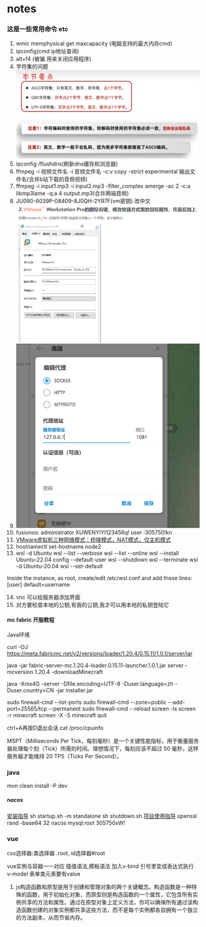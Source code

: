 # notes
### 这是一些常用命令 etc
1. wmic memphysical get maxcapacity  (电脑支持的最大内存cmd)
2. ipconfig(cmd ip地址查询)
3. alt+f4 (被骗 用来关闭应用程序)
4. 字符集的问题
   ![](2022-11-15-15-15-12.png)
5. ipconfig /flushdns(刷新dns缓存和浏览器)
6. ffmpeg -i 视频文件名 -i 音频文件名 -c:v copy -strict experimental 输出文件名(合并b站下载的音频视频)
7. ffmpeg -i input1.mp3 -i input2.mp3 -filter_complex amerge -ac 2 -c:a libmp3lame -q:a 4 output.mp3(合并两端音频)
8. JU090-6039P-08409-8J0QH-2YR7F(vm密钥)
   改中文![](2023-03-28-15-44-57.png)
9. ![](2022-11-22-21-23-23.png)
10. fusionos: administrator XUWENYIYI123456q!
   user :305750!kn
11. [VMware虚拟机三种网络模式：桥接模式，NAT模式，仅主机模式](https://www.cnblogs.com/bushilushan/p/17085712.html#t1)
12. hostnamectl set-hostname node2
13. wsl -d Ubuntu
wsl --list --verbose
wsl --list --online
wsl --install Ubuntu-22.04
<DistributionName> config --default-user <Username>
wsl --shutdown
wsl --terminate <Distribution Name>
wsl -d Ubuntu-20.04
wsl --set-default <Distribution Name>

Inside the instance, as root, create/edit /etc/wsl.conf and add these lines:
[user]
default=username


14. vnc 可以给服务器添加界面
15. 对方要检查本地的公钥,有我的公钥,我才可以用本地的私钥登陆它


#### mc fabric 开服教程
Java环境 
<!-- java -Xmx2G -jar fabric-server-mc.1.20.6-loader.0.15.11-launcher.1.0.1.jar nogui -->
curl -OJ https://meta.fabricmc.net/v2/versions/loader/1.20.4/0.15.11/1.0.1/server/jar

java -jar fabric-server-mc.1.20.4-loader.0.15.11-launcher.1.0.1.jar server -mcversion 1.20.4 -downloadMinecraft

java -Xmx4G -server -Dfile.encoding=UTF-8 -Duser.language=zh -Duser.country=CN -jar installer.jar

sudo firewall-cmd --list-ports
sudo firewall-cmd --zone=public --add-port=25565/tcp --permanent
sudo firewall-cmd --reload
screen -ls
screen -r minecraft
screen -X -S minecraft quit

ctrl+A再按D退出会话
cat /proc/cpuinfo

MSPT（Milliseconds Per Tick，每刻毫秒）是一个关键性能指标，用于衡量服务器处理每个刻（Tick）所需的时间。理想情况下，每刻应该不超过 50 毫秒，这样服务器才能维持 20 TPS（Ticks Per Second）。



### java
mvn clean install -P dev

##### nacos 
[安装指导](https://help.fanruan.com/finedatalink/doc-view-462.html)
sh startup.sh -m standalone
sh shutdown.sh
[项目使用指导](https://nacos.io/zh-cn/docs/quick-start-spring-boot.html)
openssl rand -base64 32
nacos mysql:root
305750xW!

### vue
css选择器:类选择器 .root, id选择器#root

vue实例与容器一一对应
插值语法,模板语法
加入v-bind 引号里变成表达式执行
v-model 表单类元素要有value

1. js构造函数和原型是用于创建和管理对象的两个关键概念。构造函数是一种特殊的函数，用于初始化对象，而原型则是构造函数的一个属性，它包含所有实例共享的方法和属性。通过在原型对象上定义方法，你可以确保所有通过该构造函数创建的对象实例都共享这些方法，而不是每个实例都各自拥有一个独立的方法副本，从而节省内存。